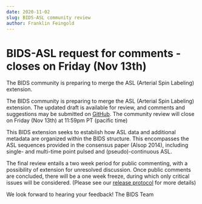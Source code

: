 ```yaml
---
date: 2020-11-02
slug: BIDS-ASL community review
author: Franklin Feingold
---
```


# BIDS-ASL request for comments - closes on Friday (Nov 13th)

The BIDS community is preparing to merge the ASL (Arterial Spin Labeling) extension.

<!--more-->

The BIDS community is preparing to merge the ASL (Arterial Spin Labeling) extension. The updated draft is available for review, and comments and suggestions may be submitted on [GitHub](https://github.com/bids-standard/bids-specification/pull/652). The community review will close on Friday (Nov 13th) at 11:59pm PT (pacific time)

This BIDS extension seeks to establish how ASL data and additional metadata are organized within the BIDS structure. This encompasses the ASL sequences provided in the consensus paper (Alsop 2014), including single- and multi-time point pulsed and (pseudo)-continuous ASL.

The final review entails a two week period for public commenting, with a possibility of extension for unresolved discussion. Once public comments are concluded, there will be a one week freeze, during which only critical issues will be considered. (Please see our [release protocol](https://github.com/bids-standard/bids-specification/blob/master/Release_Protocol.md) for more details)

We look forward to hearing your feedback!
The BIDS Team
